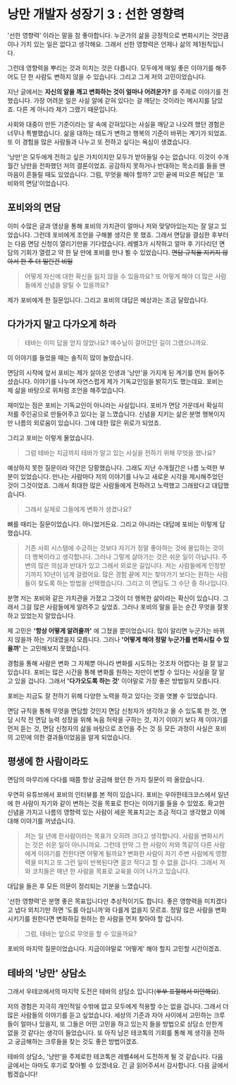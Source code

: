 # 낭만 개발자 성장기 3 : 선한 영향력

'선한 영향력' 이라는 말을 참 좋아합니다. 누군가의 삶을 긍정적으로 변화시키는 것만큼이나 가치 있는 일은 없다고 생각해요. 그래서 선한 영향력은 언제나 삶의 제1원칙입니다.   

그런데 영향력을 뿌리는 것과 미치는 것은 다릅니다. 모두에게 매일 좋은 이야기를 해주어도 단 한 사람도 변하지 않을 수 있습니다. 그리고 그게 저의 고민이었습니다. 

지난 글에서는 __자신의 알을 깨고 변화하는 것이 얼마나 어려운가?__ 를 주제로 이야기를 전했습니다. 가장 어려운 일은 사실 알에 갇혀 있다는 걸 깨닫는 것이라는 메시지를 담았죠. 다른 게 아니라 제가 그랬기 때문입니다.

 사회와 대중이 만든 기준이라는 알 속에 갇혀있다는 사실을 깨닫고 나오려 했던 경험은 너무나 특별했습니다. 삶을 대하는 태도가 변하고 행복의 기준이 바뀌는 계기가 되었죠. 또 이 경험을 많은 사람들과 나누고 또 전하고 싶다는 욕심이 생겼습니다.

'낭만'은 모두에게 전하고 싶은 가치이지만 모두가 받아들일 수는 없습니다. 이것이 수개월간 낭만을 전파했던 저의 결론이었죠. 공감하지 못하거나 반대하는 목소리를 들을 땐 마음이 흔들릴 때도 있었습니다. 그럼, 무엇을 해야 할까? 고민 끝에 떠오른 해답은 '포비와의 면담'이었습니다. 

## 포비와의 면담 

이미 수많은 글과 영상을 통해 포비의 가치관이 얼마나 저와 맞닿아있는지는 잘 알고 있었습니다. 그런데 포비에게 조언을 구해볼 생각은 못 했죠. 그래서 면담을 결심한 후부터는 다음 면담 신청이 열리기만을 기다렸습니다. 레벨3가 시작하고 얼마 후 기다리던 면담의 기회가 열렸고 약 한 달 만에 포비를 만나 뵐 수 있었습니다. ~~면담 규칙을 지키지 않아서 한 주 더 밀린건 비밀~~

> 어떻게 자신에 대한 확신을 잃지 않을 수 있을까요? 또 어떻게 해야 더 많은 사람들에게 신념을 알릴 수 있을까요? 

제가 포비에게 한 질문입니다. 그리고 포비의 대답은 예상과는 조금 달랐습니다. 

## 다가가지 말고 다가오게 하라

> 테바는 이미 답을 얻지 않았나요? 예수님이 걸어갔던 길이 그랬으니까요. 

이 이야기를 들었을 때는 솔직히 많이 놀랐습니다.

면담의 시작에 앞서 포비는 제가 살아온 인생과 '낭만'을 가지게 된 계기를 먼저 들어주셨습니다. 이야기를 나누며 자연스럽게 제가 기독교인임을 밝히기도 했는데요. 포비는 제 삶을 바탕으로 위처럼 조언을 해주었습니다. 

재미있는 점은 포비는 기독교인이 아니라는 사실입니다. 포비가 면담 가운데서 확실히 저를 주인공으로 만들어주고 있다는 걸 느꼈습니다. 신념을 지키는 삶은 분명 행복이지만 나름의 외로움이 있습니다. 그에 대한 많은 위로가 되었죠. 

그리고 포비는 이렇게 물었습니다.

> 그럼 테바는 지금까지 테바가 알고 있는 사실을 전하기 위해 무엇을 했나요? 

예상하지 못한 질문이라 약간은 당황했습니다. 그래도 지난 수개월간은 나름 노력한 부분이 있었습니다. 만나는 사람마다 저의 이야기를 나누고 새로운 시각을 제시해주었던 것이 그것이었죠. 그래서 최대한 많은 사람들에게 전하려고 노력했고 그래왔다고 대답했습니다. 

> 그래서 실제로 그들에게 변화가 생겼나요? 

뼈를 때리는 질문이었습니다. 아니었거든요. 그리고 아니라는 대답에 포비는 이렇게 답했습니다. 

> 기존 사회 시스템에 수긍하는 것보다 자기가 정말 좋아하는 것에 몰입하는 것이 더 행복이라고 생각합니다. 그러나 그렇게 살아가는 것은 쉬운 일이 아닙니다. 주변의 많은 의심과 반대가 있고 그래서 외로운 길입니다. 저는 사람들에게 인정받기까지 10년이 넘게 걸렸어요. 많은 경험 끝에 저는 찾아가기 보다는 원하는 사람들이 찾도록 하는 방법을 선택했습니다. 그리고 이 면담도 그 수단 중 하나입니다.

분명 저는 포비와 같은 가치관을 가졌고 그것이 더 행복한 삶이라는 확신이 있습니다. 그래서 그걸 많은 사람들에게 알려주고 싶었죠. 그러나 포비의 말을 듣는 순간 무엇을 잘못하고 있었는지 알았습니다.

제 고민은 __'항상 어떻게 알려줄까'__ 에 그쳤을 뿐이었습니다. 많이 알리면 누군가는 바뀌지 않을까 하는 기대였을지 모릅니다. 그러나 __'어떻게 해야 정말 누군가를 변화시킬 수 있을까'__ 는 고민해보지 못했습니다. 

경험을 통해 사람은 변화 그 자체뿐 아니라 변화를 시도하는 것조차 어렵다는 걸 잘 알고 있습니다. 포비는 많은 시간을 통해 변화를 원하는 자만이 변할 수 있다는 사실을 잘 알고 있을 겁니다. 그래서 __'다가오도록 하는 것'__  이야말로 가장 좋은 방법일지 모릅니다. 

포비는 지금도 잘 전하기 위해 다양한 노력을 하고 있다는 것을 엿볼 수 있었습니다. 

면담 규칙을 통해 무엇을 면담할 것인지 면담 신청자가 생각하고 올 수 있도록 한 것, 면담 시작 전 면담 능력 성장을 위해 녹음 허락을 구하는 것, 자기 이야기 보다 제 이야기를 먼저 듣는 것, 면담 신청자의 삶을 바탕으로 조언을 주는 것 등 모든 과정이 사실은 포비의 고민에 의한 결과들이었음을 알게 되었습니다.

## 평생에 한 사람이라도

면담의 마무리에 다다를 때쯤 항상 궁금해 왔던 한 가지 질문이 떠 올랐습니다. 

우연히 유튜브에서 포비의 인터뷰를 본 적이 있습니다. 포비는 우아한테크코스에서 일년에 한 사람이 자기와 같이 변하는 것을 목표로 한다는 이야기를 들을 수 있었죠. 확고한 신념을 가지고 나름의 영향력 있는 사람이 세운 목표치고는 조금 적다고 생각했고 이에 대해 이야기를 꺼냈습니다.

> 저는 일 년에 한사람이라는 목표가 오히려 크다고 생각합니다. 사람을 변화시키는 것은 쉬운 일이 아니니까요. 그런데 만약 그 한 사람이 저와 똑같이 다른 사람에게 이야기를 전한다면 어떻게 될까요? 변화한 사람이 자기 주변 사람에게 영향력을 미치고 또 그런 일이 반복된다면 결코 적다고 할 수 없을 겁니다. 그래서 저와 코치들은 매년 한 사람을 목표로 교육을 이어 나가고 있습니다.

대답을 들은 후 모든 의문이 정리되는 기분을 느꼈습니다. 

'선한 영향력'은 분명 좋은 목표입니다만 추상적이기도 합니다. 좋은 영향력을 미치겠다고 냅다 외치기만 하면 '도를 아십니까'와 다를게 없을지 모르죠. 정말 많은 사람을 변화시키기를 원한다면 변화하길 원하는 한 사람을 먼저 찾아야 할 겁니다.

> 그럼, 테바는 앞으로 무엇을 할 수 있을까요? 

포비의 마지막 질문이었습니다. 지금이야말로 '어떻게' 해야 할지 고민할 시간이겠죠.


## 테바의 '낭만' 상담소

그래서 우테코에서의 마지막 도전은 테바의 상담소 입니다(~~쑤쑤 표절해서 미안해요~~). 

저의 경험은 지극히 개인적일 수밖에 없고 모두에게 적용할 수는 없을 겁니다. 그래서 더 많은 사람들의 이야기를 듣고 싶었습니다. 세상의 기준과 자아 사이에서 고민하는 크루들이 얼마나 있을지, 또 그들은 어떤 고민을 하고 있는지 들을 방법으로 상담소 만한게 없을 것 같다는 생각이 들었습니다. 또 아직 남은 테코톡의 기회를 통해 제 생각을 전하고 궁금해하는 크루들을 찾는 것도 좋은 방법이겠죠. 

테바의 상담소, '낭만'을 주제로한 테코톡은 레벨4에서 도전하게 될 것 같습니다. 다음 글에서는 아마도 후기로 찾아뵐 수 있겠네요. 긴 글 읽어주셔서 감사합니다. 다음 글에서 뵙겠습니다!